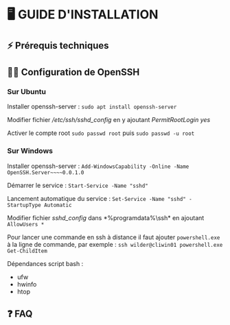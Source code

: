 # 🖥️ GUIDE D'INSTALLATION

## ⚡ Prérequis techniques

## 🧑‍💻 Configuration de OpenSSH

### Sur Ubuntu

Installer openssh-server : `sudo apt install openssh-server`

Modifier fichier */etc/ssh/sshd_config* en y ajoutant *PermitRootLogin yes*

Activer le compte root `sudo passwd root` puis `sudo passwd -u root`

### Sur Windows

Installer openssh-server : `Add-WindowsCapability -Online -Name OpenSSH.Server~~~~0.0.1.0`

Démarrer le service : `Start-Service -Name "sshd"`

Lancement automatique du service : `Set-Service -Name "sshd" -StartupType Automatic`

Modifier fichier *sshd_config* dans *%programdata%\ssh\* en ajoutant `AllowUsers *`

Pour lancer une commande en ssh à distance il faut ajouter `powershell.exe` à la ligne de commande, par exemple : `ssh wilder@cliwin01 powershell.exe Get-ChildItem`

Dépendances script bash :

* ufw
* hwinfo
* htop

## ❓ FAQ